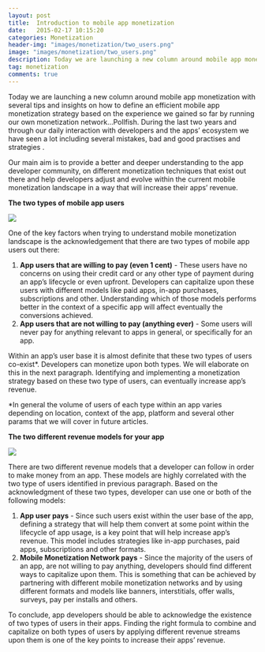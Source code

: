 ```yaml
---
layout: post
title:  Introduction to mobile app monetization
date:   2015-02-17 10:15:20
categories: Monetization
header-img: "images/monetization/two_users.png"
image: "images/monetization/two_users.png"
description: Today we are launching a new column around mobile app monetization with several tips and insights on how to define an efficient mobile app monetization strategy based on the experience we gained so far by running our own monetization network…Pollfish. During the last two years and through our daily interaction with developers and the apps’ ecosystem we have seen a lot including several mistakes, bad and good practises and strategies .
tag: monetization
comments: true
---
```


Today we are launching a new column around mobile app monetization with several tips and insights on how to define an efficient mobile app monetization strategy based on the experience we gained so far by running our own monetization network…Pollfish. During the last two years and through our daily interaction with developers and the apps’ ecosystem we have seen a lot including several mistakes, bad and good practises and strategies .

Our main aim is to provide a better and deeper understanding to the app developer community, on different monetization techniques that exist out there and help developers adjust and evolve within the current mobile monetization landscape in a way that will increase their apps’ revenue.

<b>The two types of mobile app users</b>

<img src="{{ site.baseurl }}/images/monetization/two_users.png">

One of the key factors when trying to understand mobile monetization landscape is the acknowledgement that there are two types of mobile app users out there:

<ol>
  <li><b>App users that are willing to pay (even 1 cent)</b> - These users have no concerns on using their credit card or any other type of payment during an app’s lifecycle or even upfront. Developers can capitalize upon these users with different models like paid apps, in-app purchases, subscriptions and other. Understanding which of those models performs better in the context of a specific app will affect eventually the conversions achieved. </li>
  <li><b>App users that are not willing to pay (anything ever)</b> - Some users will never pay for anything relevant to apps in general, or specifically for an app.  </li>
</ol>

Within an app’s user base it is almost definite that these two types of users co-exist*. Developers can monetize upon both types. We will elaborate on this in the next paragraph. Identifying and implementing a monetization strategy based on these two type of users, can eventually increase app’s revenue.

*In general the volume of users of each type within an app varies depending on location, context of the app, platform and several other params that we will cover in future articles.

<b>The two different revenue models for your app</b>

<img src="{{ site.baseurl }}/images/monetization/two_models.png">

There are two different revenue models that a developer can follow in order to make money from an app. These models are highly correlated with the two type of users identified in previous paragraph. Based on the acknowledgment of these two types, developer can use one or both of the following models:

<ol>
  <li><b>App user pays</b> - Since such users exist within the user base of the app, defining a strategy that will help them convert at some point within the lifecycle of app usage, is a key point that will help increase app’s revenue. This model includes strategies like in-app purchases, paid apps, subscriptions and other formats. </li>
  <li><b>Mobile Monetization Network pays</b> - Since the majority of the users of an app, are not willing to pay anything, developers should find different ways to capitalize upon them. This is something that can be achieved by partnering with different mobile monetization networks and by using different formats and models like banners, interstitials, offer walls, surveys, pay per installs and others. </li>
</ol>

To conclude, app developers should be able to acknowledge the existence of two types of users in their apps. Finding the right formula to combine and capitalize on both types of users by applying different revenue streams upon them is one of the key points to increase their apps’ revenue.